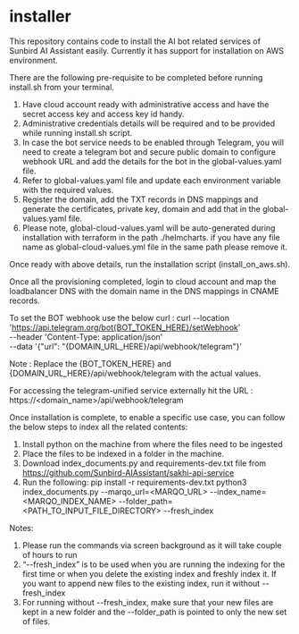 # installer
This repository contains code to install the AI bot related services of Sunbird AI Assistant easily. Currently it has support for installation on AWS environment.

There are the following pre-requisite to be completed before running install.sh from your terminal.
1. Have cloud account ready with administrative access and have the secret access key and access key id handy.
2. Administrative credentials details will be required and to be provided while running install.sh script.
3. In case the bot service needs to be enabled through Telegram, you will need to create a telegram bot and secure public domain to configure webhook URL and add the details for the bot in the global-values.yaml file.
4. Refer to global-values.yaml file and update each environment variable with the required values.
5. Register the domain, add the TXT records in DNS mappings and generate the certificates, private key, domain and add that in the global-values.yaml file. 
6. Please note, global-cloud-values.yaml will be auto-generated during installation with terraform in the path ./helmcharts. if you have any file name as global-cloud-values.yml file in the same path please remove it.

Once ready with above details,  run the installation script (install_on_aws.sh).

Once all the provisioning completed, login to cloud account and map the loadbalancer DNS with the domain name in the DNS mappings in CNAME records.

To set the BOT webhook use the below curl :
curl --location 'https://api.telegram.org/bot{BOT_TOKEN_HERE}/setWebhook' \
--header 'Content-Type: application/json' \
--data '{"url": "{DOMAIN_URL_HERE}/api/webhook/telegram"}' 

Note :  Replace the {BOT_TOKEN_HERE} and {DOMAIN_URL_HERE}/api/webhook/telegram with the actual values.

For accessing the telegram-unified service externally hit the URL : https://<domain_name>/api/webhook/telegram

Once installation is complete, to enable a specific use case, you can follow the below steps to index all the related contents:  

1. Install python on the machine from where the files need to be ingested
2. Place the files to be indexed in a folder in the machine.
3. Download index_documents.py and requirements-dev.txt file from https://github.com/Sunbird-AIAssistant/sakhi-api-service 
4. Run the following:
pip install -r requirements-dev.txt python3 index_documents.py --marqo_url=<MARQO_URL> --index_name=<MARQO_INDEX_NAME> --folder_path=<PATH_TO_INPUT_FILE_DIRECTORY> --fresh_index

Notes: 
1. Please run the commands via screen background as it will take couple of hours to run
2. “--fresh_index” is to be used when you are running the indexing for the first time or when you delete the existing index and freshly index it.  If you want to append new files to the existing index, run it without --fresh_index
3. For running without --fresh_index, make sure that your new files are kept in a new folder and the --folder_path is pointed to only the new set of files.
